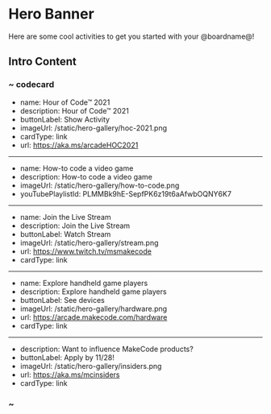 # Hero Banner

Here are some cool activities to get you started with your @boardname@!

## Intro Content

### ~ codecard
* name: Hour of Code™ 2021
* description: Hour of Code™ 2021
* buttonLabel: Show Activity
* imageUrl: /static/hero-gallery/hoc-2021.png
* cardType: link
* url: https://aka.ms/arcadeHOC2021
---
* name: How-to code a video game
* description: How-to code a video game
* imageUrl: /static/hero-gallery/how-to-code.png
* youTubePlaylistId: PLMMBk9hE-SepfPK6z19t6aAfwbOQNY6K7
---
* name: Join the Live Stream
* description: Join the Live Stream
* buttonLabel: Watch Stream
* imageUrl: /static/hero-gallery/stream.png
* url: https://www.twitch.tv/msmakecode
* cardType: link
---
* name: Explore handheld game players
* description: Explore handheld game players
* buttonLabel: See devices
* imageUrl: /static/hero-gallery/hardware.png
* url: https://arcade.makecode.com/hardware
* cardType: link
---
* description: Want to influence MakeCode products?
* buttonLabel: Apply by 11/28!
* imageUrl: /static/hero-gallery/insiders.png
* url: https://aka.ms/mcinsiders
* cardType: link
### ~